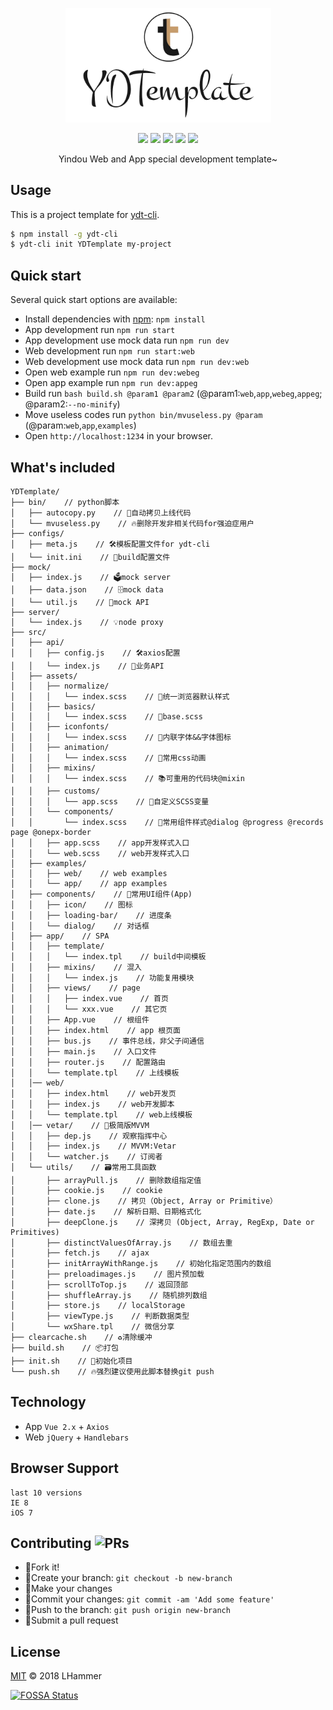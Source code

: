 <p align="center">
    <img src="./static/logo.png" width="329">
    <p align="center">
        <a href="https://travis-ci.org/l-hammer/YDTemplate" target="_blank"><img src="https://travis-ci.org/l-hammer/YDTemplate.svg?branch=dev"></a>
        <a href="https://github.com/l-hammer/YDTemplate/issues"><img src="https://img.shields.io/github/issues/l-hammer/YDTemplate.svg"></a>
        <img src="https://img.shields.io/badge/devDependencies-up%20to%20date-blue.svg">
        <a href="https://github.com/l-hammer/YDTemplate/blob/master/LICENSE"><img src="https://img.shields.io/github/license/l-hammer/YDTemplate.svg"></a>
        <a href="https://codeclimate.com/github/l-hammer/YDTemplate/maintainability"><img src="https://api.codeclimate.com/v1/badges/d4de5b2b2b842401df28/maintainability" /></a>
    </p>
    <p align="center">
        Yindou Web and App special development template~
        <br>
    </p>
</p>

## Usage

This is a project template for [ydt-cli](https://github.com/l-hammer/YDT-cli). 

```bash
$ npm install -g ydt-cli
$ ydt-cli init YDTemplate my-project
```

## Quick start

Several quick start options are available:

<!-- - Initialize template run: `. init.sh` -->
<!-- - Clone the repo: `https://github.com/l-hammer/YDTemplate.git` -->
- Install dependencies with [npm](https://www.npmjs.com/): `npm install`
- App development run `npm run start`
- App development use mock data run `npm run dev`
- Web development run `npm run start:web`
- Web development use mock data run `npm run dev:web`
- Open web example run `npm run dev:webeg`
- Open app example run `npm run dev:appeg`
- Build run `bash build.sh @param1 @param2` (@param1:`web`,`app`,`webeg`,`appeg`; @param2:`--no-minify`)
- Move useless codes run `python bin/mvuseless.py @param` (@param:`web`,`app`,`examples`)
- Open `http://localhost:1234` in your browser.

## What's included

```
YDTemplate/
├── bin/    // python脚本
│   ├── autocopy.py    // 🚚自动拷贝上线代码
│   └── mvuseless.py    // 🔥删除开发非相关代码for强迫症用户
├── configs/
│   ├── meta.js    // 🛠模板配置文件for ydt-cli
│   └── init.ini    // 🎉build配置文件
├── mock/
│   ├── index.js    // 🗳mock server
│   ├── data.json    // 🗄mock data
│   └── util.js    // 🤡mock API
├── server/
│   └── index.js    // 💡node proxy
├── src/
│   ├── api/
│   │   ├── config.js    // 🛠axios配置
│   │   └── index.js    // 🎲业务API
│   ├── assets/
│   │   ├── normalize/
│   │   │   └── index.scss    // 🤖统一浏览器默认样式
│   │   ├── basics/
│   │   │   └── index.scss    // 🙌base.scss
│   │   ├── iconfonts/
│   │   │   └── index.scss    // 🔄内联字体&&字体图标
│   │   ├── animation/
│   │   │   └── index.scss    // 🚥常用css动画
│   │   ├── mixins/
│   │   │   └── index.scss    // 📚可重用的代码块@mixin
│   │   ├── customs/
│   │   │   └── app.scss    // 💋自定义SCSS变量
│   │   └── components/
│   │       └── index.scss    // 🎈常用组件样式@dialog @progress @records page @onepx-border
│   │   ├── app.scss    // app开发样式入口
│   │   └── web.scss    // web开发样式入口
│   ├── examples/
│   │   ├── web/    // web examples
│   │   └── app/    // app examples
│   ├── components/    // 💄常用UI组件(App)
│   │   ├── icon/    // 图标
│   │   ├── loading-bar/    // 进度条
│   │   └── dialog/    // 对话框
│   ├── app/    // SPA
│   │   ├── template/
│   │   │   └── index.tpl    // build中间模板
│   │   ├── mixins/    // 混入
│   │   │   └── index.js    // 功能复用模块
│   │   ├── views/    // page
│   │   │   ├── index.vue    // 首页
│   │   │   └── xxx.vue    // 其它页
│   │   ├── App.vue    // 根组件
│   │   ├── index.html    // app 根页面
│   │   ├── bus.js    // 事件总线，非父子间通信
│   │   ├── main.js    // 入口文件
│   │   ├── router.js    // 配置路由
│   │   └── template.tpl    // 上线模板
│   │── web/
│   │   ├── index.html    // web开发页
│   │   ├── index.js    // web开发脚本
│   │   └── template.tpl    // web上线模板
│   │── vetar/    // 🤞极简版MVVM
│   │   ├── dep.js    // 观察指挥中心
│   │   ├── index.js    // MVVM:Vetar
│   │   └── watcher.js    // 订阅者
│   └── utils/    // 🗃常用工具函数
│       ├── arrayPull.js    // 删除数组指定值
│       ├── cookie.js    // cookie
│       ├── clone.js    // 拷贝（Object, Array or Primitive）
│       ├── date.js    // 解析日期、日期格式化
│       ├── deepClone.js    // 深拷贝 (Object, Array, RegExp, Date or Primitives)
│       ├── distinctValuesOfArray.js    // 数组去重
│       ├── fetch.js    // ajax
│       ├── initArrayWithRange.js    // 初始化指定范围内的数组
│       ├── preloadimages.js    // 图片预加载
│       ├── scrollToTop.js    // 返回顶部
│       ├── shuffleArray.js    // 随机排列数组
│       ├── store.js    // localStorage
│       ├── viewType.js    // 判断数据类型
│       └── wxShare.tpl    // 微信分享
├── clearcache.sh    // ♻️清除缓冲
├── build.sh    // 📦打包
├── init.sh    // 🎉初始化项目
└── push.sh    // 🔥强烈建议使用此脚本替换git push
```
## Technology

- App `Vue 2.x` + `Axios`
- Web `jQuery` + `Handlebars`

## Browser Support

```
last 10 versions
IE 8
iOS 7
```

## Contributing ![PRs](https://img.shields.io/badge/PRs-welcome-brightgreen.svg?longCache=true&style=flat-square)

- :fork_and_knife:Fork it!
- :twisted_rightwards_arrows:Create your branch: `git checkout -b new-branch`
- :wrench:Make your changes
- :memo:Commit your changes: `git commit -am 'Add some feature'`
- :rocket:Push to the branch: `git push origin new-branch`
- :tada:Submit a pull request

## License

[MIT](https://github.com/l-hammer/YDTemplate/blob/master/LICENSE) © 2018 LHammer

[![FOSSA Status](https://app.fossa.io/api/projects/git%2Bgithub.com%2Fl-hammer%2FYDTemplate.svg?type=large)](https://app.fossa.io/projects/git%2Bgithub.com%2Fl-hammer%2FYDTemplate?ref=badge_large)